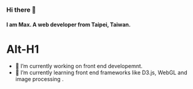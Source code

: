### Hi there 👋
#### I am Max. A web developer from Taipei, Taiwan.
Alt-H1
======

- 🔭 I’m currently working on front end developemnt.
- 🌱 I’m currently learning front end frameworks like D3.js, WebGL and image processing .
<br>

<!--
**MaxCSHan/MaxCSHan** is a ✨ _special_ ✨ repository because its `README.md` (this file) appears on your GitHub profile.

Here are some ideas to get you started:

- 🔭 I’m currently working on ...
- 🌱 I’m currently learning ...
- 👯 I’m looking to collaborate on ...
- 🤔 I’m looking for help with ...
- 💬 Ask me about ...
- 📫 How to reach me: ...
- 😄 Pronouns: ...
- ⚡ Fun fact: ...
-->
